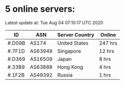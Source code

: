 # 5 online servers:

Latest update at: Tue Aug 04 07:10:17 UTC 2020

| ID | ASN | Server Country | Online |
| -- | --- | -------------- | ------ |
| #.D09B | AS174 | United States | 247 hrs |
| #.7F1D | AS63949 | Singapore | 12 hrs |
| #.D369 | AS16509 | Japan | 8 hrs |
| #.33B9 | AS63888 | Hong Kong | 4 hrs |
| #.1F2B | AS49392 | Russia | 1 hrs |

